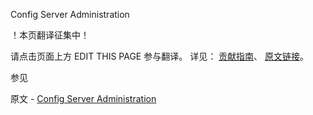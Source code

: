  Config Server Administration

 ！本页翻译征集中！

请点击页面上方 EDIT THIS PAGE 参与翻译。
详见：
[贡献指南]( https://github.com/JinMuInfo/MongoDB-Manual-zh/blob/master/CONTRIBUTING.md )、
[原文链接](  https://docs.mongodb.com/manual/administration/sharded-cluster-config-servers/  )。

 参见

原文 - [Config Server Administration]( https://docs.mongodb.com/manual/administration/sharded-cluster-config-servers/ )

